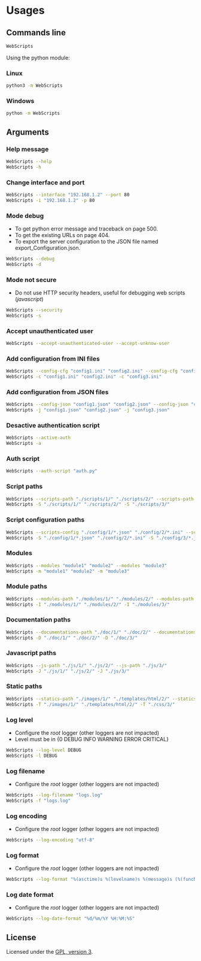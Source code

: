 # Usages

## Commands line

```bash
WebScripts
```

Using the python module:

### Linux
```bash
python3 -m WebScripts
```

### Windows
```bash
python -m WebScripts
```

## Arguments

### Help message
```bash
WebScripts --help
WebScripts -h
```

### Change interface and port
```bash
WebScripts --interface "192.168.1.2" --port 80
WebScripts -i "192.168.1.2" -p 80
```

### Mode debug

 - To get python error message and traceback on page 500.
 - To get the existing URLs on page 404.
 - To export the server configuration to the JSON file named export_Configuration.json.
```bash
WebScripts --debug
WebScripts -d
```

### Mode not secure

 - Do not use HTTP security headers, useful for debugging web scripts (*javascript*)
```bash
WebScripts --security
WebScripts -s
```

### Accept unauthenticated user

```bash
WebScripts --accept-unauthenticated-user --accept-unknow-user
```

### Add configuration from INI files

```bash
WebScripts --config-cfg "config1.ini" "config2.ini" --config-cfg "config3.ini"
WebScripts -c "config1.ini" "config2.ini" -c "config3.ini"
```

### Add configuration from JSON files

```bash
WebScripts --config-json "config1.json" "config2.json" --config-json "config3.json"
WebScripts -j "config1.json" "config2.json" -j "config3.json"
```

### Desactive authentication script

```bash
WebScripts --active-auth
WebScripts -a
```

### Auth script

```bash
WebScripts --auth-script "auth.py"
```

### Script paths

```bash
WebScripts --scripts-path "./scripts/1/" "./scripts/2/" --scripts-path "./scripts/3/"
WebScripts -S "./scripts/1/" "./scripts/2/" -S "./scripts/3/"
```

### Script configuration paths

```bash
WebScripts --scripts-config "./config/1/*.json" "./config/2/*.ini" --scripts-config "./config/3/*.json"
WebScripts -S "./config/1/*.json" "./config/2/*.ini" -S "./config/3/*.json"
```

### Modules

```bash
WebScripts --modules "module1" "module2" --modules "module3"
WebScripts -m "module1" "module2" -m "module3"
```

### Module paths

```bash
WebScripts --modules-path "./modules/1/" "./modules/2/" --modules-path "./modules/3/"
WebScripts -I "./modules/1/" "./modules/2/" -I "./modules/3/"
```

### Documentation paths

```bash
WebScripts --documentations-path "./doc/1/" "./doc/2/" --documentations-path "./doc/3/"
WebScripts -D "./doc/1/" "./doc/2/" -D "./doc/3/"
```

### Javascript paths

```bash
WebScripts --js-path "./js/1/" "./js/2/" --js-path "./js/3/"
WebScripts -J "./js/1/" "./js/2/" -J "./js/3/"
```

### Static paths

```bash
WebScripts --statics-path "./images/1/" "./templates/html/2/" --statics-path "./css/3/"
WebScripts -T "./images/1/" "./templates/html/2/" -T "./css/3/"
```

### Log level

 - Configure the *root* logger (other loggers are not impacted)
 - Level must be in {0 DEBUG INFO WARNING ERROR CRITICAL}
```bash
WebScripts --log-level DEBUG
WebScripts -l DEBUG
```

### Log filename

 - Configure the *root* logger (other loggers are not impacted)
```bash
WebScripts --log-filename "logs.log"
WebScripts -f "logs.log"
```

### Log encoding

 - Configure the *root* logger (other loggers are not impacted)
```bash
WebScripts --log-encoding "utf-8"
```

### Log format

 - Configure the *root* logger (other loggers are not impacted)
```bash
WebScripts --log-format "%(asctime)s %(levelname)s %(message)s (%(funcName)s -> %(filename)s:%(lineno)d)"
```

### Log date format

 - Configure the *root* logger (other loggers are not impacted)
```bash
WebScripts --log-date-format "%d/%m/%Y %H:%M:%S"
```

## License
Licensed under the [GPL, version 3](https://www.gnu.org/licenses/).
